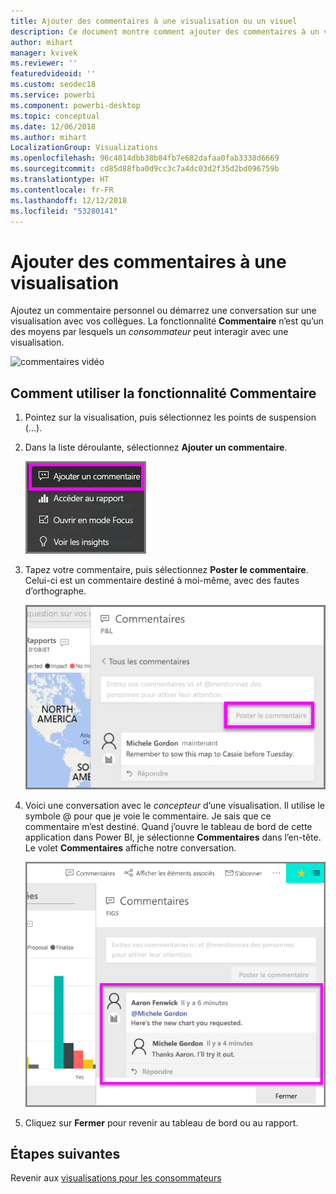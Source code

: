 ```yaml
---
title: Ajouter des commentaires à une visualisation ou un visuel
description: Ce document montre comment ajouter des commentaires à un visuel et comment utiliser des commentaires pour avoir des conversations sur un visuel.
author: mihart
manager: kvivek
ms.reviewer: ''
featuredvideoid: ''
ms.custom: seodec18
ms.service: powerbi
ms.component: powerbi-desktop
ms.topic: conceptual
ms.date: 12/06/2018
ms.author: mihart
LocalizationGroup: Visualizations
ms.openlocfilehash: 96c4014dbb38b84fb7e682dafaa0fab3338d6669
ms.sourcegitcommit: cd85d88fba0d9cc3c7a4dc03d2f35d2bd096759b
ms.translationtype: HT
ms.contentlocale: fr-FR
ms.lasthandoff: 12/12/2018
ms.locfileid: "53280141"
---
```

# <a name="add-comments-to-a-visualization"></a>Ajouter des commentaires à une visualisation
Ajoutez un commentaire personnel ou démarrez une conversation sur une visualisation avec vos collègues. La fonctionnalité **Commentaire** n’est qu’un des moyens par lesquels un *consommateur* peut interagir avec une visualisation. 

![commentaires vidéo](media/end-user-comment/comment.gif)

## <a name="how-to-use-the-comment-feature"></a>Comment utiliser la fonctionnalité Commentaire

1. Pointez sur la visualisation, puis sélectionnez les points de suspension (...).    
2. Dans la liste déroulante, sélectionnez **Ajouter un commentaire**.

    ![Ajouter un commentaire est le premier choix](media/end-user-comment/power-bi-comment.png)  

3.  Tapez votre commentaire, puis sélectionnez **Poster le commentaire**. Celui-ci est un commentaire destiné à moi-même, avec des fautes d’orthographe.

    ![Ajouter un commentaire pour soi-même](media/end-user-comment/power-bi-comment-self2.png)  

4. Voici une conversation avec le *concepteur* d’une visualisation. Il utilise le symbole @ pour que je voie le commentaire. Je sais que ce commentaire m’est destiné. Quand j’ouvre le tableau de bord de cette application dans Power BI, je sélectionne **Commentaires** dans l’en-tête. Le volet **Commentaires** affiche notre conversation. 

    ![Mention Ajouter un commentaire](media/end-user-comment/power-bi-comment-mention.png)  


5. Cliquez sur **Fermer** pour revenir au tableau de bord ou au rapport.

## <a name="next-steps"></a>Étapes suivantes
Revenir aux [visualisations pour les consommateurs](end-user-visualizations.md)    
<!--[Select a visualization to open a report](end-user-open-report.md)-->